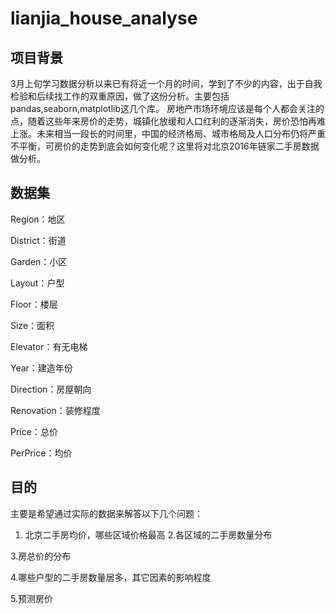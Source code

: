 # lianjia_house_analyse
## 项目背景
 3月上旬学习数据分析以来已有将近一个月的时间，学到了不少的内容，出于自我检验和后续找工作的双重原因，做了这份分析。主要包括pandas,seaborn,matplotlib这几个库。
 房地产市场环境应该是每个人都会关注的点，随着这些年来房价的走势，城镇化放缓和人口红利的逐渐消失，房价恐怕再难上涨。未来相当一段长的时间里，中国的经济格局、城市格局及人口分布仍将严重不平衡，可房价的走势到底会如何变化呢？这里将对北京2016年链家二手房数据做分析。
 ## 数据集
Region：地区

District：街道

Garden：小区

Layout：户型

Floor：楼层

Size：面积

Elevator：有无电梯

Year：建造年份

Direction：房屋朝向

Renovation：装修程度

Price：总价

PerPrice：均价

## 目的
主要是希望通过实际的数据来解答以下几个问题：

1. 北京二手房均价，哪些区域价格最高
2.各区域的二手房数量分布

3.房总价的分布

4.哪些户型的二手房数量居多，其它因素的影响程度

5.预测房价

